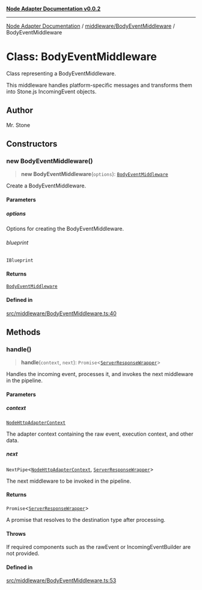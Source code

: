 [**Node Adapter Documentation v0.0.2**](../../../README.md)

***

[Node Adapter Documentation](../../../modules.md) / [middleware/BodyEventMiddleware](../README.md) / BodyEventMiddleware

# Class: BodyEventMiddleware

Class representing a BodyEventMiddleware.

This middleware handles platform-specific messages and transforms them into Stone.js IncomingEvent objects.

## Author

Mr. Stone

## Constructors

### new BodyEventMiddleware()

> **new BodyEventMiddleware**(`options`): [`BodyEventMiddleware`](BodyEventMiddleware.md)

Create a BodyEventMiddleware.

#### Parameters

##### options

Options for creating the BodyEventMiddleware.

###### blueprint

`IBlueprint`

#### Returns

[`BodyEventMiddleware`](BodyEventMiddleware.md)

#### Defined in

[src/middleware/BodyEventMiddleware.ts:40](https://github.com/stonemjs/node-http-adapter/blob/c40d3860d098a79d7e93912b877b62d235dc0a99/src/middleware/BodyEventMiddleware.ts#L40)

## Methods

### handle()

> **handle**(`context`, `next`): `Promise`\<[`ServerResponseWrapper`](../../../ServerResponseWrapper/classes/ServerResponseWrapper.md)\>

Handles the incoming event, processes it, and invokes the next middleware in the pipeline.

#### Parameters

##### context

[`NodeHttpAdapterContext`](../../../declarations/interfaces/NodeHttpAdapterContext.md)

The adapter context containing the raw event, execution context, and other data.

##### next

`NextPipe`\<[`NodeHttpAdapterContext`](../../../declarations/interfaces/NodeHttpAdapterContext.md), [`ServerResponseWrapper`](../../../ServerResponseWrapper/classes/ServerResponseWrapper.md)\>

The next middleware to be invoked in the pipeline.

#### Returns

`Promise`\<[`ServerResponseWrapper`](../../../ServerResponseWrapper/classes/ServerResponseWrapper.md)\>

A promise that resolves to the destination type after processing.

#### Throws

If required components such as the rawEvent or IncomingEventBuilder are not provided.

#### Defined in

[src/middleware/BodyEventMiddleware.ts:53](https://github.com/stonemjs/node-http-adapter/blob/c40d3860d098a79d7e93912b877b62d235dc0a99/src/middleware/BodyEventMiddleware.ts#L53)

